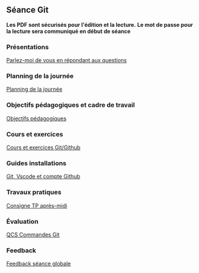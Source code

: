 ## Séance Git

**Les PDF sont sécurisés pour l'édition et la lecture.**
**Le mot de passe pour la lecture sera communiqué en début de séance**

### Présentations
[Parlez-moi de vous en répondant aux questions](./interns/0-presentation/README.md)

### Planning de la journée
[Planning de la journée](./interns/2-planning/README.md)

### Objectifs pédagogiques et cadre de travail
[Objectifs pédagogiques](./interns/1-objectifs_pedagogiques/objectifs_pedagogiques_et_cadre.pdf)
### Cours et exercices
[Cours et exercices Git/Github](./interns/3-cours-exercices/cours_exercices_git.pdf)
### Guides installations
[Git, Vscode et compte Github](./interns/4-guides_installations/README.md)
### Travaux pratiques
[Consigne TP après-midi](./interns/5-tp/README.md)
### Évaluation
[QCS Commandes Git](./interns/6-qcs/README.md)
### Feedback
[Feedback séance globale](./interns/7-feedback/README.md)